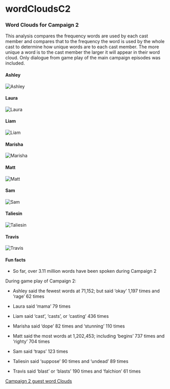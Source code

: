 wordCloudsC2
================

### Word Clouds for Campaign 2

This analysis compares the frequency words are used by each cast member
and compares that to the frequency the word is used by the whole cast to
determine how unique words are to each cast member. The more unique a
word is to the cast member the larger it will appear in their word
cloud. Only dialogue from game play of the main campaign episodes was
included.

#### Ashley

![Ashley](https://github.com/KyleOfCanada/CRDialogue/raw/main/plots/wordClouds/C2/C2ASHLEY.png)

#### Laura

![Laura](https://github.com/KyleOfCanada/CRDialogue/raw/main/plots/wordClouds/C2/C2LAURA.png)

#### Liam

![Liam](https://github.com/KyleOfCanada/CRDialogue/raw/main/plots/wordClouds/C2/C2LIAM.png)

#### Marisha

![Marisha](https://github.com/KyleOfCanada/CRDialogue/raw/main/plots/wordClouds/C2/C2MARISHA.png)

#### Matt

![Matt](https://github.com/KyleOfCanada/CRDialogue/raw/main/plots/wordClouds/C2/C2MATT.png)

#### Sam

![Sam](https://github.com/KyleOfCanada/CRDialogue/raw/main/plots/wordClouds/C2/C2SAM.png)

#### Taliesin

![Taliesin](https://github.com/KyleOfCanada/CRDialogue/raw/main/plots/wordClouds/C2/C2TALIESIN.png)

#### Travis

![Travis](https://github.com/KyleOfCanada/CRDialogue/raw/main/plots/wordClouds/C2/C2TRAVIS.png)

#### Fun facts

-   So far, over 3.11 million words have been spoken during Campaign 2

During game play of Campaign 2:

-   Ashley said the fewest words at 71,152; but said ‘okay’ 1,197 times
    and ‘rage’ 62 times

-   Laura said ‘mama’ 79 times

-   Liam said ‘cast’, ‘casts’, or ‘casting’ 436 times

-   Marisha said ‘dope’ 82 times and ‘stunning’ 110 times

-   Matt said the most words at 1,202,453; including ‘begins’ 737 times
    and ‘righty’ 704 times

-   Sam said ‘traps’ 123 times

-   Taliesin said ‘suppose’ 90 times and ‘undead’ 89 times

-   Travis said ‘blast’ or ‘blasts’ 190 times and ‘falchion’ 61 times

[Campaign 2 guest word
Clouds](https://github.com/KyleOfCanada/CRDialogue/blob/main/docs/wordCloudsGuests.md#word-clouds-for-campaign-2-guests)
